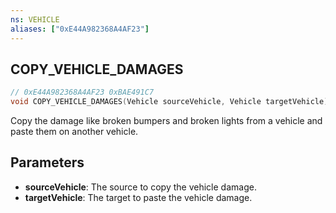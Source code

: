 ```yaml
---
ns: VEHICLE
aliases: ["0xE44A982368A4AF23"]
---
```

## COPY_VEHICLE_DAMAGES

```c
// 0xE44A982368A4AF23 0xBAE491C7
void COPY_VEHICLE_DAMAGES(Vehicle sourceVehicle, Vehicle targetVehicle);
```

Copy the damage like broken bumpers and broken lights from a vehicle and paste them on another vehicle.

## Parameters
* **sourceVehicle**: The source to copy the vehicle damage.
* **targetVehicle**: The target to paste the vehicle damage.
